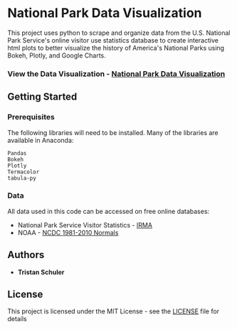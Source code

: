 # National Park Data Visualization

This project uses python to scrape and organize data from the U.S. National Park Service's online visitor use statistics database to create interactive html plots to better visualize the history of America's National Parks using Bokeh, Plotly, and Google Charts.

### View the Data Visualization - [National Park Data Visualization](https://trizzletravels.com/national-parks-data-visualization/)

## Getting Started

### Prerequisites

The following libraries will need to be installed. Many of the libraries are available in Anaconda:

```
Pandas
Bokeh
Plotly
Termacolor
tabula-py
```

### Data

All data used in this code can be accessed on free online databases:
* National Park Service Visitor Statistics - [IRMA](https://irma.nps.gov/Stats/Reports/National)
* NOAA - [NCDC 1981-2010 Normals](https://www.ncdc.noaa.gov/cdo-web/datatools/normals)


## Authors

* **Tristan Schuler**

## License

This project is licensed under the MIT License - see the [LICENSE](LICENSE) file for details





